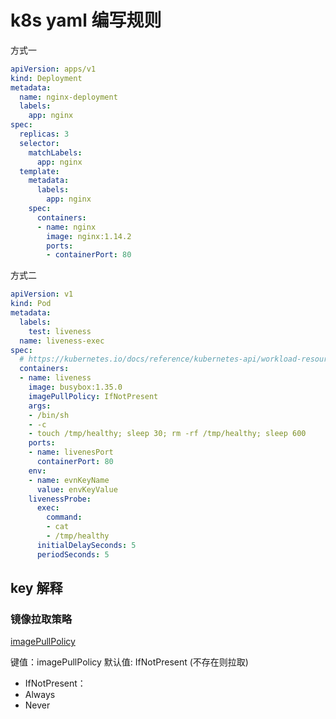 # k8s yaml 编写规则

方式一

```yaml
apiVersion: apps/v1
kind: Deployment
metadata:
  name: nginx-deployment
  labels:
    app: nginx
spec:
  replicas: 3
  selector:
    matchLabels:
      app: nginx
  template:
    metadata:
      labels:
        app: nginx
    spec:
      containers:
      - name: nginx
        image: nginx:1.14.2
        ports:
        - containerPort: 80
```

方式二

```yaml
apiVersion: v1
kind: Pod
metadata:
  labels:
    test: liveness
  name: liveness-exec
spec:
  # https://kubernetes.io/docs/reference/kubernetes-api/workload-resources/pod-v1/#Container
  containers:
  - name: liveness
    image: busybox:1.35.0
    imagePullPolicy: IfNotPresent
    args:
    - /bin/sh
    - -c
    - touch /tmp/healthy; sleep 30; rm -rf /tmp/healthy; sleep 600
    ports:
    - name: livenesPort
      containerPort: 80
    env:
    - name: evnKeyName
      value: envKeyValue
    livenessProbe:
      exec:
        command:
        - cat
        - /tmp/healthy
      initialDelaySeconds: 5
      periodSeconds: 5
```

## key 解释

### 镜像拉取策略

[imagePullPolicy](https://kubernetes.io/docs/concepts/containers/images/#image-pull-policy)

键值：imagePullPolicy
默认值: IfNotPresent (不存在则拉取)

- IfNotPresent：
- Always
- Never